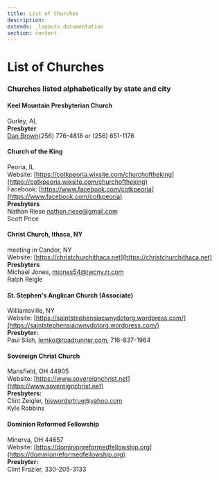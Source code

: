 ```yaml
---
title: List of Churches
description: 
extends: _layouts.documentation
section: content
---
```

# List of Churches
### Churches listed alphabetically by state and city

#### Keel Mountain Presbyterian Church
Gurley, AL<br>
**Presbyter**<br>
<a href="mailto:banjo5pkr@att.net">Dan Brown</a>(256) 776-4818 or (256) 651-1176

#### Church of the King
Peoria, IL<br>
Website: [https://cotkpeoria.wixsite.com/churchoftheking](https://cotkpeoria.wixsite.com/churchoftheking)<br>
Facebook: [https://www.facebook.com/cotkpeoria](https://www.facebook.com/cotkpeoria)<br>
**Presbyters**<br>
Nathan Riese nathan.riese@gmail.com<br>
Scott Price<br>

#### Christ Church, Ithaca, NY
meeting in Candor, NY<br>
Website: [https://christchurchithaca.net](https://christchurchithaca.net)<br>
**Presbyters**<br>
Michael Jones, mjones54@twcny.rr.com<br>
Ralph Reigle<br>

#### St. Stephen's Anglican Church (Associate)
Williamsville, NY<br>
Website: [https://saintstephensiacwnydotorg.wordpress.com/](https://saintstephensiacwnydotorg.wordpress.com/)<br>
**Presbyter:**<br>
Paul Slish, lemko@roadrunner.com,  716-837-1964<br>

#### Sovereign Christ Church
Mansfield, OH 44905<br>
Website: [https://www.sovereignchrist.net](https://www.sovereignchrist.net)<br>
**Presbyters:**<br>
Clint Zeigler, hiswordsrtrue@yahoo.com<br>
Kyle Robbins<br>

#### Dominion Reformed Fellowship
Minerva, OH 44657<br>
Website: [https://dominionreformedfellowship.org](https://dominionreformedfellowship.org)<br>
**Presbyter:**<br>
Clint Frazier, 330-205-3133<br>